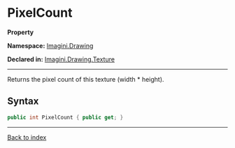 # PixelCount

**Property**

**Namespace:** [Imagini.Drawing](Imagini.Drawing.md)

**Declared in:** [Imagini.Drawing.Texture](Imagini.Drawing.Texture.md)

------



Returns the pixel count of this texture (width * height).


## Syntax

```csharp
public int PixelCount { public get; }
```

------

[Back to index](index.md)